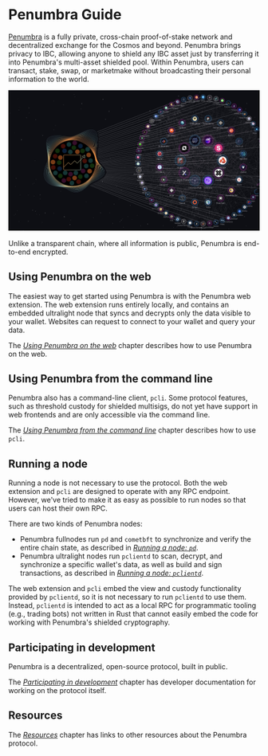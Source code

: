 # Penumbra Guide

[Penumbra] is a fully private, cross-chain proof-of-stake network and
decentralized exchange for the Cosmos and beyond. Penumbra brings privacy to
IBC, allowing anyone to shield any IBC asset just by transferring it into
Penumbra's multi-asset shielded pool.  Within Penumbra, users can transact,
stake, swap, or marketmake without broadcasting their personal information to
the world.

<picture>
  <img src="./assets/interchain-shielded-pool.jpg" />
</picture>

Unlike a transparent chain, where all information is public, Penumbra is
end-to-end encrypted. 

## Using Penumbra on the web

The easiest way to get started using Penumbra is with the Penumbra web
extension.  The web extension runs entirely locally, and contains an embedded
ultralight node that syncs and decrypts only the data visible to your wallet.
Websites can request to connect to your wallet and query your data.

The [_Using Penumbra on the web_](./web.md) chapter describes how to use
Penumbra on the web.

## Using Penumbra from the command line

Penumbra also has a command-line client, `pcli`.  Some protocol features, such
as threshold custody for shielded multisigs, do not yet have support in web
frontends and are only accessible via the command line.

The [_Using Penumbra from the command line_](./pcli.md) chapter describes how to
use `pcli`.

## Running a node

Running a node is not necessary to use the protocol. Both the web extension and
`pcli` are designed to operate with any RPC endpoint. However, we've tried to
make it as easy as possible to run nodes so that users can host their own RPC.

There are two kinds of Penumbra nodes:

* Penumbra fullnodes run `pd` and `cometbft` to synchronize and verify the entire chain state, as described in [_Running a node: `pd`_](./node/pd.md).
* Penumbra ultralight nodes run `pclientd` to scan, decrypt, and synchronize a specific wallet's data, as well as build and sign transactions, as described in [_Running a node: `pclientd`_](./node/pclientd.md).

The web extension and `pcli` embed the view and custody functionality provided
by `pclientd`, so it is not necessary to run `pclientd` to use them. Instead,
`pclientd` is intended to act as a local RPC for programmatic tooling (e.g.,
trading bots) not written in Rust that cannot easily embed the code for working
with Penumbra's shielded cryptography.

## Participating in development

Penumbra is a decentralized, open-source protocol, built in public.

The [_Participating in development_](./dev.md) chapter has developer
documentation for working on the protocol itself.

## Resources

The [_Resources_](./resources.md) chapter has links to other resources about the Penumbra protocol.


[protocol]: https://protocol.penumbra.zone
[rustdoc]: https://rustdoc.penumbra.zone
[Penumbra]: https://github.com/penumbra-zone/penumbra
